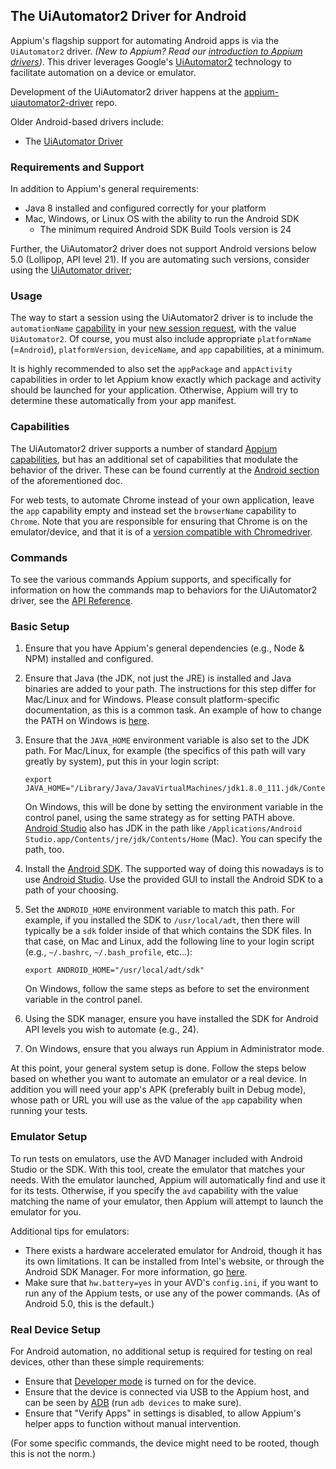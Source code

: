 ## The UiAutomator2 Driver for Android

Appium's flagship support for automating Android apps is via the `UiAutomator2`
driver.  _(New to Appium? Read our [introduction to Appium drivers](#TODO))_.
This driver leverages Google's
[UiAutomator2](https://developer.android.com/training/testing/ui-automator.html)
technology to facilitate automation on a device or emulator.

Development of the UiAutomator2 driver happens at the
[appium-uiautomator2-driver](https://github.com/appium/appium-uiautomator2-driver)
repo.

Older Android-based drivers include:
* The [UiAutomator Driver](/docs/en/drivers/android-uiautomator.md)

### Requirements and Support

In addition to Appium's general requirements:

* Java 8 installed and configured correctly for your platform
* Mac, Windows, or Linux OS with the ability to run the Android SDK
   * The minimum required Android SDK Build Tools version is 24

Further, the UiAutomator2 driver does not support Android versions below 5.0
(Lollipop, API level 21). If you are automating such versions, consider using
the [UiAutomator driver](/docs/en/drivers/android-uiautomator.md);

### Usage

The way to start a session using the UiAutomator2 driver is to include the
`automationName` [capability](#TODO) in your [new session request](#TODO), with
the value `UiAutomator2`. Of course, you must also include appropriate
`platformName` (=`Android`), `platformVersion`, `deviceName`, and `app`
capabilities, at a minimum.

It is highly recommended to also set the `appPackage` and `appActivity`
capabilities in order to let Appium know exactly which package and activity
should be launched for your application. Otherwise, Appium will try to
determine these automatically from your app manifest.

### Capabilities

The UiAutomator2 driver supports a number of standard [Appium
capabilities](/docs/en/writing-running-appium/caps.md), but has an additional
set of capabilities that modulate the behavior of the driver. These can be
found currently at the [Android
section](/docs/en/writing-running-appium/caps.md#android-only) of the
aforementioned doc.

For web tests, to automate Chrome instead of your own application, leave the
`app` capability empty and instead set the `browserName` capability to
`Chrome`. Note that you are responsible for ensuring that Chrome is on the
emulator/device, and that it is of a [version compatible with
Chromedriver](/docs/en/writing-running-appium/web/chromedriver.md).


### Commands

To see the various commands Appium supports, and specifically for information
on how the commands map to behaviors for the UiAutomator2 driver, see the [API
Reference](#TODO).


### Basic Setup

1. Ensure that you have Appium's general dependencies (e.g., Node
   & NPM) installed and configured.

1. Ensure that Java (the JDK, not just the JRE) is installed and Java binaries
   are added to your path. The instructions for this step differ for Mac/Linux
   and for Windows. Please consult platform-specific documentation, as this is
   a common task. An example of how to change the PATH on Windows is
   [here](https://www.java.com/en/download/help/path.xml).

1. Ensure that the `JAVA_HOME` environment variable is also set to the JDK
   path. For Mac/Linux, for example (the specifics of this path will vary
   greatly by system), put this in your login script:

    ```
    export JAVA_HOME="/Library/Java/JavaVirtualMachines/jdk1.8.0_111.jdk/Contents/Home"
    ```

   On Windows, this will be done by setting the environment variable in the
   control panel, using the same strategy as for setting PATH above.
   [Android Studio](https://developer.android.com/studio/index.html) also has JDK
   in the path like `/Applications/Android Studio.app/Contents/jre/jdk/Contents/Home` (Mac).
   You can specify the path, too.

1. Install the [Android SDK](http://developer.android.com/sdk/index.html). The
   supported way of doing this nowadays is to use [Android
   Studio](https://developer.android.com/studio/index.html). Use the provided
   GUI to install the Android SDK to a path of your choosing.

1. Set the `ANDROID_HOME` environment variable to match this path. For example,
   if you installed the SDK to `/usr/local/adt`, then there will typically be
   a `sdk` folder inside of that which contains the SDK files. In that case, on
   Mac and Linux, add the following line to your login script (e.g.,
   `~/.bashrc`, `~/.bash_profile`, etc...):

    ```
    export ANDROID_HOME="/usr/local/adt/sdk"
    ```

   On Windows, follow the same steps as before to set the environment variable
   in the control panel.

1. Using the SDK manager, ensure you have installed the SDK for Android API
   levels you wish to automate (e.g., 24).

1. On Windows, ensure that you always run Appium in Administrator mode.

At this point, your general system setup is done. Follow the steps below based
on whether you want to automate an emulator or a real device. In addition you
will need your app's APK (preferably built in Debug mode), whose path or URL
you will use as the value of the `app` capability when running your tests.

### Emulator Setup

To run tests on emulators, use the AVD Manager included with Android Studio or
the SDK. With this tool, create the emulator that matches your needs. With the
emulator launched, Appium will automatically find and use it for its tests.
Otherwise, if you specify the `avd` capability with the value matching the name
of your emulator, then Appium will attempt to launch the emulator for you.

Additional tips for emulators:

* There exists a hardware accelerated emulator for Android, though it has its
  own limitations. It can be installed from Intel's website, or through the
  Android SDK Manager. For more information, go
  [here](https://github.com/intel/haxm).
* Make sure that `hw.battery=yes` in your AVD's `config.ini`, if you want to
  run any of the Appium tests, or use any of the power commands. (As of Android
  5.0, this is the default.)

### Real Device Setup

For Android automation, no additional setup is required for testing on real
devices, other than these simple requirements:

* Ensure that [Developer
  mode](https://developer.android.com/studio/debug/dev-options.html) is turned
  on for the device.
* Ensure that the device is connected via USB to the Appium host, and can be
  seen by [ADB](https://developer.android.com/studio/command-line/adb.html)
  (run `adb devices` to make sure).
* Ensure that "Verify Apps" in settings is disabled, to allow Appium's helper
  apps to function without manual intervention.

(For some specific commands, the device might need to be rooted, though this is
not the norm.)
